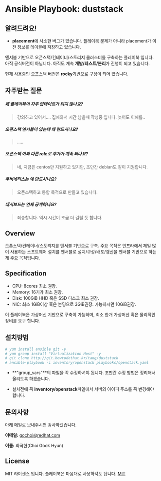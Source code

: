 # Ansible Playbook: duststack

## 알려드려요!

- **placement**에 사소한 버그가 있습니다. 플레이북 문제가 아니라 placement가 이전 정보를 테이블에 저장하고 있습니다.

엔서블 기반으로 오픈스택/컨테이너/스토리지 클러스터를 구축하는 플레이북 입니다. 아직 공식버전이 아닙니다. 아직도 계속 **개발/테스트/분리**가 진행이 되고 있습니다. 

현재 사용중인 오프스택 버전은 **rocky**기반으로 구성이 되어 있습니다.

## 자주받는 질문

##### 왜 플레이북이 자주 업데이트가 되지 않나요?
> 강의하고 있어서.... 집에와서 시간 남을때 작성중 입니다. 늦어도 이해를..

##### 오픈스택 엔서블이 있는데 왜 만드시나요?
> .....

##### 오픈스택 이외 다른 role로 추가가 계속 되나요?
> 네, 지금은 centos만 지원하고 있지만, 조만간 debian도 같이 지원합니다. 

##### 쿠버네티스는 왜 만드시나요?
> 오픈스택하고 통합 목적으로 만들고 있습니다.

##### 대시보드는 언제 공개하나요?
> 죄송합니다. 역시 시간이 조금 더 걸릴 듯 합니다.


## Overview
오픈스택/컨테이너/스토리지를 엔서블 기반으로 구축. 주요 목적은 인프라에서 제일 많이 사용하는 소프트웨어 설치를 엔서블로 설치/구성/배포/갱신을 엔서블 기반으로 하는게 주요 목적입니다.

## Specification

* CPU: 8cores 최소 권장.
* Memory: 16기가 최소 권장.
* Disk: 100GiB HHD 혹은 SSD 디스크 최소 권장. 
* NIC: 최소 1GiB이상 혹은 본딩으로 3GiB권장. 가능하시면 10GiB권장.

이 플레이북은 가상머신 기반으로 구축이 가능하며, 최소 한개 가상머신 혹은 물리적인 장비를 요구 합니다.

## 설치방법 

```bash
# yum install ansible git -y
# yum group install "Virtualization Host" -y
# git clone http://git.howtodothat.kr/tang/duststack
# ansible-playbook -i inventory/openstack playbooks/openstack.yaml
```

- **"group_vars"**의 파일을 꼭 수정하셔야 됩니다. 조만간 수정 방법은 정리해서 올리도록 하겠습니다.

- 설치전에 꼭 **inventory/openstack**파일에서 서버의 아이피 주소를 꼭 변경해야 합니다.

## 문의사항

아래 메일로 보내주시면 감사하겠습니다.

**이메일:** <gochoi@redhat.com>

**이름:** 최국현(Choi Gook Hyun)


## License
MIT 라이센스 입니다. 플레이북은 마음대로 사용하셔도 됩니다. 
[MIT](LICENSE)
